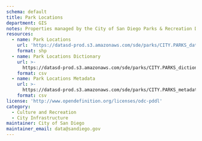```yaml
---
schema: default
title: Park Locations
department: GIS
notes: Properties managed by the City of San Diego Parks & Recreation Department.
resources:
  - name: Park Locations
    url: 'https://datasd-prod.s3.amazonaws.com/sde/parks/CITY.PARKS_datasd.zip'
    format: shp
  - name: Park Locations Dictionary
    url: >-
      https://datasd-prod.s3.amazonaws.com/sde/parks/CITY.PARKS_dictionary_datasd.csv
    format: csv
  - name: Park Locations Metadata
    url: >-
      https://datasd-prod.s3.amazonaws.com/sde/parks/CITY.PARKS_metadata_datasd.csv
    format: csv
license: 'http://www.opendefinition.org/licenses/odc-pddl'
category:
  - Culture and Recreation
  - City Infrastructure
maintainer: City of San Diego
maintainer_email: data@sandiego.gov
---
```

